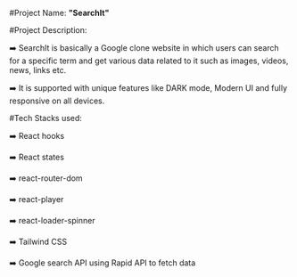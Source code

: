 #Project Name:    **"SearchIt"**

#Project Description:

➡️ SearchIt is basically a Google clone website in which users can search for a specific term and get various data related to it such as images, videos, news, links etc.

➡️ It is supported with unique features like DARK mode, Modern UI and fully responsive on all devices.

#Tech Stacks used:

➡️  React hooks

➡️  React states

➡️  react-router-dom

➡️  react-player

➡️  react-loader-spinner

➡️  Tailwind CSS

➡️  Google search API using Rapid API to fetch data





